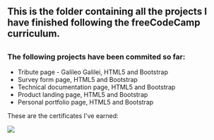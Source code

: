 <h2>This is the folder containing all the projects I have finished following the freeCodeCamp curriculum.<h2>

<h3>The following projects have been commited so far:</h3>
<ul>
  <li>Tribute page - Galileo Galilei, HTML5 and Bootstrap</li>
  <li>Survey form page, HTML5 and Bootstrap</li>
  <li>Technical documentation page, HTML5 and Bootstrap</li>
  <li>Product landing page, HTML5 and Bootstrap</li>
  <li>Personal portfolio page, HTML5 and Bootstrap</li>
</ul>

<p>These are the certificates I've earned:</p>

<img src="https://i.postimg.cc/wBqS4c39/Responsive-Web-Design-certification.png">
